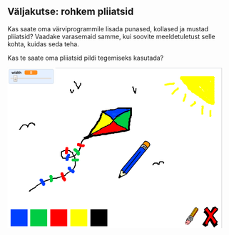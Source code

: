## Väljakutse: rohkem pliiatsid

Kas saate oma värviprogrammile lisada punased, kollased ja mustad pliiatsid? Vaadake varasemaid samme, kui soovite meeldetuletust selle kohta, kuidas seda teha.

Kas te saate oma pliiatsid pildi tegemiseks kasutada?

![ekraanipilt](images/paint-final.png)